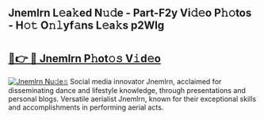 ## Jnemlrn L𝚎a𝚔ed N𝚞𝚍e - Part-F2y Vi𝚍𝚎o P𝚑𝚘tos - H𝚘𝚝 O𝚗𝚕yf𝚊ns L𝚎a𝚔s p2WIg

# <h2><a href="http://kf10jwo.oniu.top/?m=Jnemlrn">🔗👉 🔴 Jnemlrn P𝚑ot𝚘𝚜 V𝚒d𝚎o</a></h2>

[![Jnemlrn Nu𝚍e𝚜](https://i.imgur.com/0qMVB7G.gif)](http://kf10jwo.oniu.top/?m=Jnemlrn)
Social media innovator Jnemlrn, acclaimed for disseminating dance and lifestyle knowledge, through presentations and personal blogs. Versatile aerialist Jnemlrn, known for their exceptional skills and accomplishments in performing aerial acts.  
